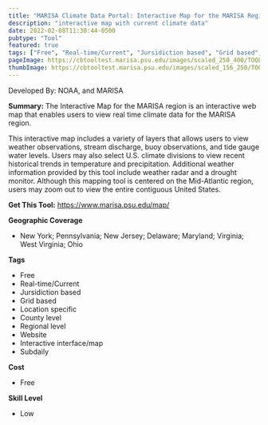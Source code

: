 ```yaml
---
title: "MARISA Climate Data Portal: Interactive Map for the MARISA Region"
description: "interactive map with current climate data"
date: 2022-02-08T11:30:44-0500
pubtype: "Tool"
featured: true
tags: ["Free", "Real-time/Current", "Jursidiction based", "Grid based", "Location specific", "County level", "Regional level", "Website", "Interactive interface/map", "Subdaily"]
pageImage: https://cbtooltest.marisa.psu.edu/images/scaled_250_400/TOOLID_13.1_ScreenCapture-1.png
thumbImage: https://cbtooltest.marisa.psu.edu/images/scaled_156_250/TOOLID_13.1_ScreenCapture-1.png
---
```

Developed By: NOAA, and MARISA

**Summary:** The Interactive Map for the MARISA region is an interactive web map that enables users to view real time climate data for the MARISA region.

This interactive map includes a variety of layers that allows users to view weather observations, stream discharge, buoy observations, and tide gauge water levels. Users may also select U.S. climate divisions to view recent historical trends in temperature and precipitation. Additional weather information provided by this tool include weather radar and a drought monitor. Although this mapping tool is centered on the Mid-Atlantic region, users may zoom out to view the entire contiguous United States. 

__**Get This Tool:**__ https://www.marisa.psu.edu/map/

__**Geographic Coverage**__
- New York; Pennsylvania; New Jersey; Delaware; Maryland; Virginia; West Virginia; Ohio

__**Tags**__
-  Free
-  Real-time/Current
-  Jursidiction based
-  Grid based
-  Location specific
-  County level
-  Regional level
-  Website
-  Interactive interface/map
-  Subdaily

__**Cost**__
- Free

__**Skill Level**__
- Low
